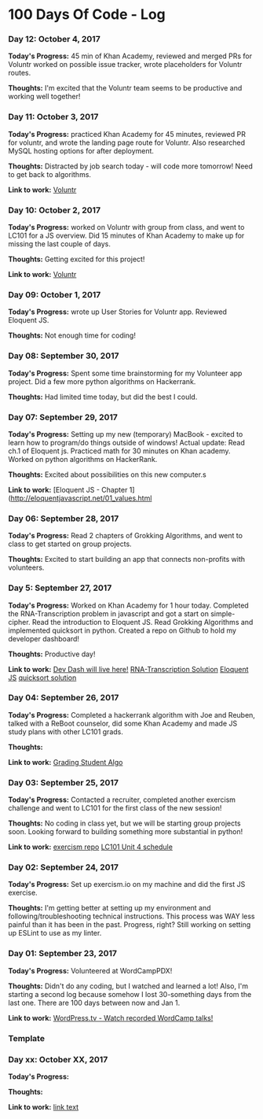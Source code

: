 # 100 Days Of Code - Log

### Day 12: October 4, 2017 

**Today's Progress:** 45 min of Khan Academy, reviewed and merged PRs for Voluntr worked on possible issue tracker, wrote placeholders for Voluntr routes.

**Thoughts:** I'm excited that the Voluntr team seems to be productive and working well together!

### Day 11: October 3, 2017 

**Today's Progress:** practiced Khan Academy for 45 minutes, reviewed PR for voluntr, and wrote the landing page route for Voluntr.  Also researched MySQL hosting options for after deployment.

**Thoughts:** Distracted by job search today - will code more tomorrow!  Need to get back to algorithms.

**Link to work:** [Voluntr](https://github.com/hendricksonsarahl/voluntr)

### Day 10: October 2, 2017 

**Today's Progress:** worked on Voluntr with group from class, and went to LC101 for a JS overview.  Did 15 minutes of Khan Academy to make up for missing the last couple of days.  

**Thoughts:** Getting excited for this project!  

**Link to work:** [Voluntr](https://github.com/hendricksonsarahl/voluntr/issues)

### Day 09: October 1, 2017 

**Today's Progress:** wrote up User Stories for Voluntr app.  Reviewed Eloquent JS.  

**Thoughts:** Not enough time for coding!

### Day 08: September 30, 2017 

**Today's Progress:** Spent some time brainstorming for my Volunteer app project.  Did a few more python algorithms on Hackerrank.

**Thoughts:** Had limited time today, but did the best I could.


### Day 07: September 29, 2017 

**Today's Progress:** Setting up my new (temporary) MacBook - excited to learn how to program/do things outside of windows!  Actual update: Read ch.1 of Eloquent js.  Practiced math for 30 minutes on Khan academy.  Worked on python algorithms on HackerRank.    

**Thoughts:** Excited about possibilities on this new computer.s

**Link to work:** [Eloquent JS - Chapter 1](http://eloquentjavascript.net/01_values.html

### Day 06: September 28, 2017 

**Today's Progress:** Read 2 chapters of Grokking Algorithms, and went to class to get started on group projects.  

**Thoughts:** Excited to start building an app that connects non-profits with volunteers.

### Day 5: September 27, 2017 

**Today's Progress:** Worked on Khan Academy for 1 hour today.  Completed the RNA-Transcription problem in javascript and got a start on simple-cipher. Read the introduction to Eloquent JS.  Read Grokking Algorithms and implemented quicksort in python.  Created a repo on Github to hold my developer dashboard!

**Thoughts:** Productive day!  

**Link to work:** 
[Dev Dash will live here!](https://github.com/razzlepdx/dev-dash)
[RNA-Transcription Solution](https://github.com/razzlepdx/exercism-exercises/tree/master/javascript)
[Eloquent JS](http://eloquentjavascript.net/00_intro.html)
[quicksort solution](https://github.com/razzlepdx/FCC-Algorithms/tree/master/grokking-algorithms)

### Day 04: September 26, 2017 

**Today's Progress:** Completed a hackerrank algorithm with Joe and Reuben, talked with a ReBoot counselor, did some Khan Academy and made JS study plans with other LC101 grads.  

**Thoughts:** 

**Link to work:** [Grading Student Algo](https://github.com/razzlepdx/FCC-Algorithms/tree/master/hackerrank-algos)

### Day 03: September 25, 2017 

**Today's Progress:** Contacted a recruiter, completed another exercism challenge and went to LC101 for the first class of the new session!  

**Thoughts:** No coding in class yet, but we will be starting group projects soon.  Looking forward to building something more substantial in python!    

**Link to work:** [exercism repo](https://github.com/razzlepdx/exercism-exercises/tree/master/javascript)
[LC101 Unit 4 schedule](http://education.launchcode.org/lc101-unit4-portland/classes/)

### Day 02: September 24, 2017 

**Today's Progress:** Set up exercism.io on my machine and did the first JS exercise.  

**Thoughts:** I'm getting better at setting up my environment and following/troubleshooting technical instructions.  This process was WAY less painful than it has been in the past.  Progress, right?  Still working on setting up ESLint to use as my linter.

### Day 01: September 23, 2017 

**Today's Progress:** Volunteered at WordCampPDX!

**Thoughts:** Didn't do any coding, but I watched and learned a lot!  Also, I'm starting a second log because somehow I lost 30-something days from the last one. There are 100 days between now and Jan 1.

**Link to work:** [WordPress.tv - Watch recorded WordCamp talks!](https://wordpress.tv/)

### Template
### Day xx: October XX, 2017 

**Today's Progress:** 

**Thoughts:** 

**Link to work:** [link text](url)